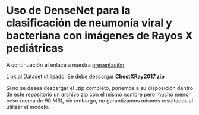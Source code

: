 # Uso de DenseNet para la clasificación de neumonía viral y bacteriana con imágenes de Rayos X pediátricas


A continuación el enlace a nuestra [presentación](https://docs.google.com/presentation/d/1WGD0A_U7LA9olHFTXaRteJSBi-V2BRUOpsnORCNurVg/edit?usp=sharing)

[Link al Dataset utilizado](https://data.mendeley.com/datasets/rscbjbr9sj/2). Se debe descargar **ChestXRay2017.zip**

Si no se desea descargar el .zip completo, ponemos a su disposición dentro de este repositorio un archivo zip con el mismo nombre pero mucho menor peso (cerca de 90 MB), sin embargo, no garantizamos mismos resultados al utilizar el modelo.
